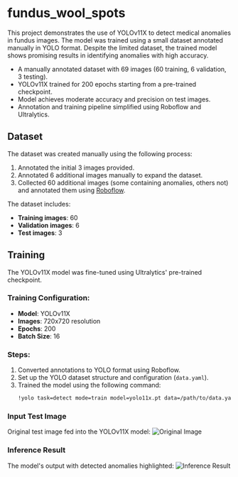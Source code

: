 # fundus_wool_spots
This project demonstrates the use of YOLOv11X to detect medical anomalies in fundus images. The model was trained using a small dataset annotated manually in YOLO format. Despite the limited dataset, the trained model shows promising results in identifying anomalies with high accuracy.
- A manually annotated dataset with 69 images (60 training, 6 validation, 3 testing).
- YOLOv11X trained for 200 epochs starting from a pre-trained checkpoint.
- Model achieves moderate accuracy and precision on test images.
- Annotation and training pipeline simplified using Roboflow and Ultralytics.

## Dataset
The dataset was created manually using the following process:
1. Annotated the initial 3 images provided.
2. Annotated 6 additional images manually to expand the dataset.
3. Collected 60 additional images (some containing anomalies, others not) and annotated them using [Roboflow](https://roboflow.com).

The dataset includes:
- **Training images**: 60
- **Validation images**: 6
- **Test images**: 3

## Training
The YOLOv11X model was fine-tuned using Ultralytics' pre-trained checkpoint.

### Training Configuration:
- **Model**: YOLOv11X
- **Images**: 720x720 resolution
- **Epochs**: 200
- **Batch Size**: 16

### Steps:
1. Converted annotations to YOLO format using Roboflow.
2. Set up the YOLO dataset structure and configuration (`data.yaml`).
3. Trained the model using the following command:
   ```bash
   !yolo task=detect mode=train model=yolo11x.pt data=/path/to/data.yaml epochs=200 imgsz=720

### Input Test Image
Original test image fed into the YOLOv11X model:
![Original Image](test1.jpg)

### Inference Result
The model's output with detected anomalies highlighted:
![Inference Result](test1_result.jpg)
